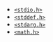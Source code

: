 * [`<stdio.h>`](/libc/stdio.h/)
* [`<stddef.h>`](/libc/stddef.h/)
* [`<stdarg.h>`](/libc/stdarg.h/)
* [`<math.h>`](/libc/math.h/)